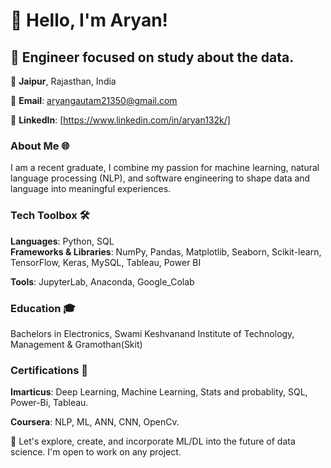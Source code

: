 # 👋 Hello, I'm Aryan! 

## 🚀 Engineer focused on study about the data.

📍 **Jaipur**, Rajasthan, India

📧 **Email**: aryangautam21350@gmail.com

🔗 **LinkedIn**: [https://www.linkedin.com/in/aryan132k/]

### About Me 🌐
I am a recent graduate, I combine my passion for machine learning, natural language processing (NLP), and software engineering to shape data and language into meaningful experiences.

### Tech Toolbox 🛠️
**Languages**: Python, SQL  
**Frameworks & Libraries**: NumPy, Pandas, Matplotlib, Seaborn, Scikit-learn, TensorFlow, Keras, MySQL, Tableau, Power BI

**Tools**: JupyterLab, Anaconda, Google_Colab
                          
### Education 🎓
Bachelors in Electronics, Swami Keshvanand Institute of Technology, Management & Gramothan(Skit)

### Certifications 📜
**Imarticus**: Deep Learning, Machine Learning, Stats and probablity, SQL, Power-Bi, Tableau.

**Coursera**: NLP, ML, ANN, CNN, OpenCv.

🔗 Let's explore, create, and incorporate ML/DL into the future of data science. I'm open to work on any project. 
